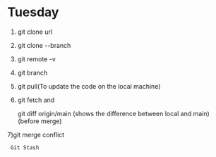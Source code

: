 # Tuesday

1) git clone url

2) git clone --branch <branchname> <url>

3) git remote -v

4) git branch

5) git pull(To update the code on the local machine)

6) git fetch and 

    git diff origin/main (shows the difference between local and main) (before merge)

7)git merge conflict



	 Git Stash
